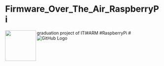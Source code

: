 # Firmware_Over_The_Air_RaspberryPi
graduation project of ITI#ARM #RaspberryPi #
<img align="left" width="100" height="100" src="/home/marcelle/Desktop/index.jpeg">
![GitHub Logo](/home/marcelle/Desktop/index.jpeg)
